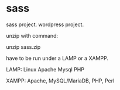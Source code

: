 # sass
sass project. wordpress project.

unzip with command:

unzip sass.zip

have to be run under a LAMP or a XAMPP.

LAMP: Linux Apache Mysql PHP

XAMPP: Apache, MySQL/MariaDB, PHP, Perl
